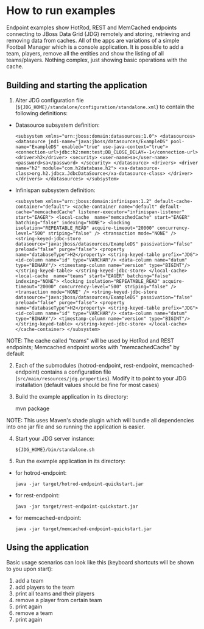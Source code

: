 How to run examples
===================

Endpoint examples show HotRod, REST and MemCached endpoints connecting to JBoss Data Grid (JDG)
remotely and storing, retrieving and removing data from caches. All of the apps are variations of a simple 
Football Manager which is a console application. It is possible to add a team, players, remove 
all the entities and show the listing of all teams/players. Nothing complex, just showing basic 
operations with the cache.

Building and starting the application
-------------------------------------

1) Alter JDG configuration file (`${JDG_HOME}/standalone/configuration/standalone.xml`) to contain
   the following definitions:
   
* Datasource subsystem definition:

    `<subsystem xmlns="urn:jboss:domain:datasources:1.0">
        <datasources>
            <datasource jndi-name="java:jboss/datasources/ExampleDS" pool-name="ExampleDS" enabled="true" use-java-context="true">
                <connection-url>jdbc:h2:mem:test;DB_CLOSE_DELAY=-1</connection-url>
                <driver>h2</driver>
                <security>
                    <user-name>sa</user-name>
                    <password>sa</password>
                </security>
            </datasource>
            <drivers>
                <driver name="h2" module="com.h2database.h2">
                    <xa-datasource-class>org.h2.jdbcx.JdbcDataSource</xa-datasource-class>
                </driver>
            </drivers>
        </datasources>
    </subsystem>`

* Infinispan subsystem definition:

    `<subsystem xmlns="urn:jboss:domain:infinispan:1.2" default-cache-container="default">
        <cache-container name="default" default-cache="memcachedCache" listener-executor="infinispan-listener" start="EAGER">
            <local-cache 
                name="memcachedCache"
                start="EAGER"
                batching="false"
                indexing="NONE">
                <locking
                    isolation="REPEATABLE_READ"
                    acquire-timeout="20000"
                    concurrency-level="500"
                    striping="false" />
                <transaction mode="NONE" />
                <string-keyed-jdbc-store datasource="java:jboss/datasources/ExampleDS" passivation="false" preload="false" purge="false">
                    <property name="databaseType">H2</property>
                    <string-keyed-table prefix="JDG">
                        <id-column name="id" type="VARCHAR"/>
                        <data-column name="datum" type="BINARY"/>
                        <timestamp-column name="version" type="BIGINT"/>
                    </string-keyed-table>
                </string-keyed-jdbc-store>
            </local-cache>
            <local-cache 
                name="teams"
                start="EAGER"
                batching="false"
                indexing="NONE">
                <locking
                    isolation="REPEATABLE_READ"
                    acquire-timeout="20000"
                    concurrency-level="500"
                    striping="false" />
                <transaction mode="NONE" />
                <string-keyed-jdbc-store datasource="java:jboss/datasources/ExampleDS" passivation="false" preload="false" purge="false">
                    <property name="databaseType">H2</property>
                    <string-keyed-table prefix="JDG">
                        <id-column name="id" type="VARCHAR"/>
                        <data-column name="datum" type="BINARY"/>
                        <timestamp-column name="version" type="BIGINT"/>
                    </string-keyed-table>
                </string-keyed-jdbc-store>
            </local-cache>
        </cache-container>
    </subsystem>`


NOTE: The cache called "teams" will be used by HotRod and REST endpoints; Memcached endpoint works with "memcachedCache" by
      default

2) Each of the submodules (hotrod-endpoint, rest-endpoint, memcached-endpoint) contains a configuration file 
   (`src/main/resources/jdg.properties`). Modify it to point to your JDG installation (default values should be fine
   for most cases)

3) Build the example application in its directory:

    mvn package

NOTE: This uses Maven's shade plugin which will bundle all dependencies into one jar file and so running the application is easier.

4) Start your JDG server instance:

    `${JDG_HOME}/bin/standalone.sh`

5) Run the example application in its directory:

* for hotrod-endpoint: 

    `java -jar target/hotrod-endpoint-quickstart.jar`

* for rest-endpoint:

    `java -jar target/rest-endpoint-quickstart.jar`

* for memcached-endpoint:

    `java -jar target/memcached-endpoint-quickstart.jar`


Using the application
---------------------
Basic usage scenarios can look like this (keyboard shortcuts will be shown to you upon start):

1. add a team
2. add players to the team
3. print all teams and their players
4. remove a player from certain team
5. print again
6. remove a team
7. print again


